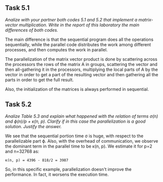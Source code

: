 ## Task 5.1

*Analize with your partner both codes 5.1 and 5.2 that implement a matrix-
vector multiplication. Write in the report of this laboratory the main
differences of both codes.*

The main difference is that the sequential program does all the operations
sequentially, while the parallel code distributes the work among different
processes, and then computes the work in parallel.

The parallelization of the matrix vector product is done by scattering across
the processors the rows of the matrix A in groups, scattering the vector and then
all-gathering it in the processors, multiplying the local parts of A by the
vector in order to get a part of the resulting vector and then gathering all the
parts in order to get the full result.

Also, the initialization of the matrices is always performed in sequential.

## Task 5.2

*Analize Table 5.3 and explain what happened with the relation of terms σ(n) and
ϕ(n)/p + κ(n, p). Clarify if in this case the parallelization is a good
solution. Justify the answer.*

We see that the sequential portion time σ is huge, with respect to the
parallelizable part ϕ. Also, with the overhead of communication, we observe the
dominant term in the parallel time to be κ(n, p). We estimate it for p=2 and
n=32768 as:

	κ(n, p) = 4396 - 818/2 = 3987

So, in this specific example, parallelization doesn't improve the performance. In
fact, it worsens the execution time.
